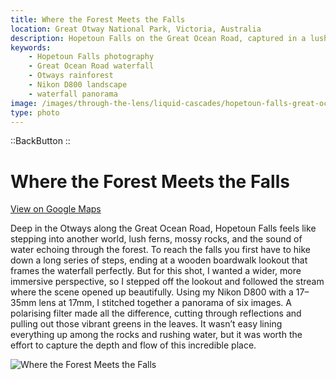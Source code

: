 ```yaml
---
title: Where the Forest Meets the Falls
location: Great Otway National Park, Victoria, Australia
description: Hopetoun Falls on the Great Ocean Road, captured in a lush panorama with a Nikon D800 and polariser to reveal the vibrant greens of the Otways.
keywords:
    - Hopetoun Falls photography
    - Great Ocean Road waterfall
    - Otways rainforest
    - Nikon D800 landscape
    - waterfall panorama
image: /images/through-the-lens/liquid-cascades/hopetoun-falls-great-ocean-road.jpg
type: photo
---
```


::BackButton
::

# Where the Forest Meets the Falls

<a href="https://www.google.com/maps/search/?api=1&query=Hopetoun+Falls,+Great+Otway+National+Park,+Victoria,+Australia" target="_blank" rel="noopener noreferrer">View on Google Maps</a>

Deep in the Otways along the Great Ocean Road, Hopetoun Falls feels like stepping into another world, lush ferns, mossy rocks, and the sound of water echoing through the forest. To reach the falls you first have to hike down a long series of steps, ending at a wooden boardwalk lookout that frames the waterfall perfectly. But for this shot, I wanted a wider, more immersive perspective, so I stepped off the lookout and followed the stream where the scene opened up beautifully. Using my Nikon D800 with a 17–35mm lens at 17mm, I stitched together a panorama of six images. A polarising filter made all the difference, cutting through reflections and pulling out those vibrant greens in the leaves. It wasn’t easy lining everything up among the rocks and rushing water, but it was worth the effort to capture the depth and flow of this incredible place.

![Where the Forest Meets the Falls](/images/through-the-lens/liquid-cascades/hopetoun-falls-great-ocean-road.jpg)

<div class="mb-8"></div>

